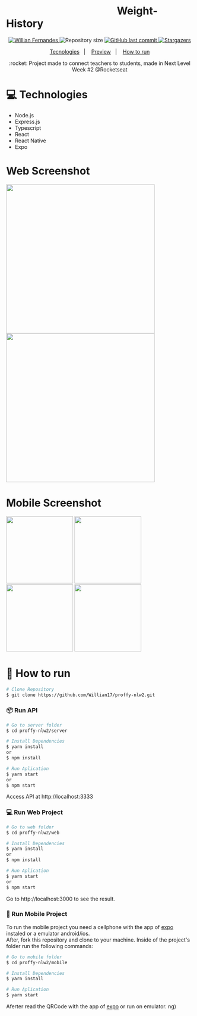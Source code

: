 
  <h1>&nbsp;&nbsp;&nbsp;&nbsp;&nbsp;&nbsp; &nbsp;&nbsp;&nbsp;&nbsp;&nbsp;&nbsp;&nbsp;&nbsp;&nbsp;&nbsp;&nbsp;&nbsp;&nbsp;&nbsp;&nbsp;&nbsp;&nbsp;&nbsp;&nbsp;&nbsp;&nbsp;&nbsp;&nbsp;&nbsp;&nbsp;&nbsp;&nbsp;&nbsp;&nbsp;&nbsp;&nbsp;&nbsp;&nbsp;&nbsp;&nbsp;&nbsp;&nbsp; Weight-History</h1>

<p align="center">	
   <a href="https://www.linkedin.com/in/willian-fernandes/">
      <img alt="Willian Fernandes" src="https://img.shields.io/badge/-WillianFernandes-8257E5?style=flat&logo=Linkedin&logoColor=white" />
   </a>
  <img alt="Repository size" src="https://img.shields.io/github/repo-size/Willian17/weight-history?color=774DD6">

  <a aria-label="Completed" href="https://nextlevelweek.com/episodios/omnistack/edicao/2">
  <a href="https://github.com/Willian17/weight-history/commits/master">
    <img alt="GitHub last commit" src="https://img.shields.io/github/last-commit/Willian17/weight-history?color=774DD6">
  </a> 
  <a href="https://github.com/Willian17/proffy-nlw2/stargazers">
    <img alt="Stargazers" src="https://img.shields.io/github/stars/Willian17/weight-history?color=8257E5&logo=github">
  </a>
</p>

<p align="center">
  <a href="#computer-technologies">Tecnologies</a>&nbsp;&nbsp;&nbsp;|&nbsp;&nbsp;&nbsp;
  <a href="#web-screenshot">Preview</a>&nbsp;&nbsp;&nbsp;|&nbsp;&nbsp;&nbsp;
  <a href="#construction_worker-how-to-run"> How to run</a>
</p>

> 
<p align="center">
:rocket: Project made to connect teachers to students, made in Next Level Week #2 @Rocketseat
</p>

# :computer: Technologies
<ul>
  <li>Node.js</li>
  <li>Express.js</li>
  <li>Typescript</li>
  <li>React</li>
  <li>React Native</li>
  <li>Expo</li>

</ul>

# Web Screenshot
<div>
   <img src="https://raw.githubusercontent.com/RafaelGoulartB/proffy/master/.github/web-landing.png" width="400px">
   <img src="https://raw.githubusercontent.com/RafaelGoulartB/proffy/master/.github/web-list.png" width="400px">
</div>

# Mobile Screenshot
<div>
   <img src="https://raw.githubusercontent.com/RafaelGoulartB/proffy/master/.github/mobile-splash.png" width="180">
   <img src="https://raw.githubusercontent.com/RafaelGoulartB/proffy/master/.github/mobile-onboarding.png" width="180">
   <img src="https://raw.githubusercontent.com/RafaelGoulartB/proffy/master/.github/mobile-home.png" width="180">
   <img src="https://raw.githubusercontent.com/RafaelGoulartB/proffy/master/.github/mobile-favoritos.png" width="180">
</div>


# :construction_worker: How to run
```bash
# Clone Repository
$ git clone https://github.com/Willian17/proffy-nlw2.git
```

### 📦 Run API
```bash
# Go to server folder
$ cd proffy-nlw2/server

# Install Dependencies
$ yarn install 
or
$ npm install

# Run Aplication
$ yarn start 
or 
$ npm start
```
Access API at http://localhost:3333

### 💻 Run Web Project

```bash
# Go to web folder
$ cd proffy-nlw2/web

# Install Dependencies
$ yarn install
or
$ npm install

# Run Aplication 
$ yarn start
or 
$ npm start
```
Go to http://localhost:3000 to see the result.

### 📱 Run Mobile Project
To run the mobile project you need a cellphone with the app of [expo](https://play.google.com/store/apps/details?id=host.exp.exponent) instaled or a emulator android/ios.
<br />
After, fork this repository and clone to your machine. Inside of the project's folder run the following commands:

```bash
# Go to mobile folder
$ cd proffy-nlw2/mobile

# Install Dependencies
$ yarn install

# Run Aplication
$ yarn start
```
Aferter read the QRCode with the app of [expo](https://play.google.com/store/apps/details?id=host.exp.exponent) or run on emulator.
ng)
